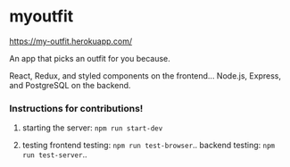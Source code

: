 # myoutfit

https://my-outfit.herokuapp.com/

An app that picks an outfit for you because.

React, Redux, and styled components on the frontend...
Node.js, Express, and PostgreSQL on the backend.

### Instructions for contributions!
1. starting the server: `npm run start-dev`

2. testing
frontend testing: `npm run test-browser`..
backend testing: `npm run test-server`..
